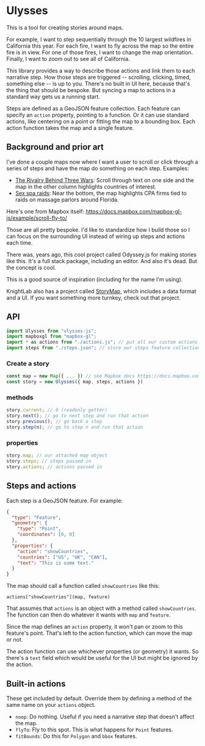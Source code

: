 # Ulysses

This is a tool for creating stories around maps.

For example, I want to step sequentially through the 10 largest wildfires in California this year. For each fire, I want to fly across the map so the entire fire is in view. For one of those fires, I want to change the map orientation. Finally, I want to zoom out to see all of California.

This library provides a way to describe those actions and link them to each narrative step. How those steps are triggered -- scrolling, clicking, timed, something else -- is up to you. There's no built in UI here, because that's the thing that should be bespoke. But syncing a map to actions in a standard way gets us a running start.

Steps are defined as a GeoJSON feature collection. Each feature can specify an `action` property, pointing to a function. Or it can use standard actions, like centering on a point or fitting the map to a bounding box. Each action function takes the map and a single feature.

## Background and prior art

I've done a couple maps now where I want a user to scroll or click through a series of steps and have the map do something on each step. Examples:

- [The Rivalry Behind Three Wars](http://apps.frontline.org/bitter-rivals-maps/): Scroll through text on one side and the map in the other column highlights countries of interest.
- [Sex spa raids](https://www.usatoday.com/in-depth/news/investigations/2019/07/29/sex-trafficking-illicit-massage-parlors-cases-fail/1206517001/): Near the bottom, the map highlights CPA firms tied to raids on massage parlors around Florida.

Here's one from Mapbox itself: https://docs.mapbox.com/mapbox-gl-js/example/scroll-fly-to/

Those are all pretty bespoke. I'd like to standardize how I build those so I can focus on the surrounding UI instead of wiring up steps and actions each time.

There was, years ago, this cool project called Odyssey.js for making stories like this. It's a full stack package, including an editor. And also it's dead. But the concept is cool.

This is a good source of inspiration (including for the name I'm using).

KnightLab also has a project called [StoryMap](https://storymap.knightlab.com/), which includes a data format and a UI. If you want something more turnkey, check out that project.

## API

```js
import Ulysses from "ulysses-js";
import mapboxgl from "mapbox-gl";
import * as actions from "./actions.js"; // put all our custom actions in a module
import steps from "./steps.json"; // store our steps feature collection as a geojson file and import it, or load via ajax
```

### Create a story

```js
const map = new Map({ ... }) // see Mapbox docs https://docs.mapbox.com/mapbox-gl-js/overview/#quickstart
const story = new Ulysses({ map, steps, actions })
```

### methods

```js
story.current; // 0 (readonly getter)
story.next(); // go to next step and run that action
story.previous(); // go back a step
story.step(n); // go to step n and run that action
```

### properties

```js
story.map; // our attached map object
story.steps; // steps passed in
story.actions; // actions passed in
```

## Steps and actions

Each step is a GeoJSON feature. For example:

```json
{
  "type": "Feature",
  "geometry": {
    "type": "Point",
    "coordinates": [0, 0]
  },
  "properties": {
    "action": "showCountries",
    "countries": ["US", "UK", "CAN"],
    "text": "This is some text."
  }
}
```

The map should call a function called `showCountries` like this:

```
actions["showCountries"](map, feature)
```

That assumes that `actions` is an object with a method called `showCountries`. The function can then do whatever it wants with `map` and `feature`.

Since the map defines an `action` property, it won't pan or zoom to this feature's point. That's left to the action function, which can move the map or not.

The action function can use whichever properties (or geometry) it wants. So there's a `text` field which would be useful for the UI but might be ignored by the action.

## Built-in actions

These get included by default. Override them by defining a method of the same name on your `actions` object.

- `noop`: Do nothing. Useful if you need a narrative step that doesn't affect the map.
- `flyTo`: Fly to this spot. This is what happens for `Point` features.
- `fitBounds`: Do this for `Polygon` and `bbox` features.

